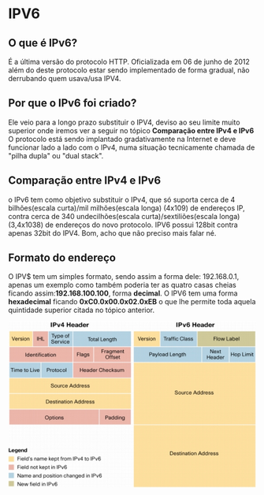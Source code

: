# IPV6

## O que é IPv6?
É a última versão do protocolo HTTP.
Oficializada em 06 de junho de 2012 além do deste protocolo estar
sendo implementado de forma gradual, não derrubando quem usava/usa IPV4.

## Por que o IPv6 foi criado?
Ele veio para a longo prazo substituir o IPV4, deviso ao seu limite muito superior onde iremos
ver a seguir no tópico __Comparação entre IPv4 e IPv6__ O protocolo está sendo
implantado gradativamente na Internet e deve funcionar lado a lado com o IPv4, numa situação
tecnicamente chamada de "pilha dupla" ou "dual stack".

## Comparação entre IPv4 e IPv6
o IPv6 tem como objetivo substituir o IPv4, que só suporta cerca de 4 bilhões(escala curta)/mil milhões(escala longa) (4x109)
de endereços IP, contra cerca de 340 undecilhões(escala curta)/sextiliões(escala longa) (3,4x1038) de endereços do novo protocolo.
IPV6 possui 128bit contra apenas 32bit do IPV4. Bom, acho que não preciso mais falar né.

## Formato do endereço
O IPV$ tem um simples formato, sendo assim a forma dele: 192.168.0.1, apenas um
exemplo como também poderia ter as quatro casas cheias ficando assim:__192.168.100.100__,
forma __decimal__.
O IPV6 tem uma forma __hexadecimal__ ficando __0xC0.0x00.0x02.0xEB__ o que lhe permite toda aquela quintidade
superior citada no tópico anterior.

![Cabeçalhos](./img/technologies_white_paper0900aecd8054d37d-03.jpg)


